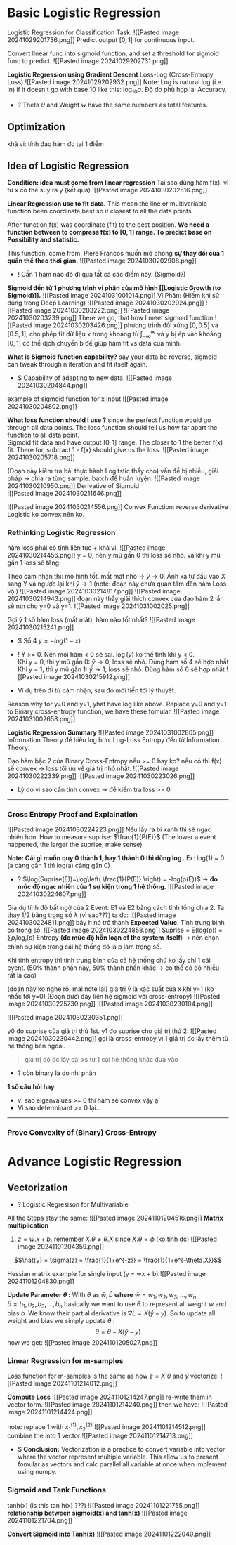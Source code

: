 # Basic Logistic Regression

Logistic Regression for Classification Task.
![[Pasted image 20241029201736.png]]
Predict output $[0, 1]$ for continuous input. 

Convert linear func into sigmoid function, and set a threshold for sigmoid func to predict.
![[Pasted image 20241029202731.png]]

**Logistic Regression using Gradient Descent**
Loss-Log (Cross-Entropy Loss)
![[Pasted image 20241029202932.png]]
Note: Log is natural log (i.e. ln) if it doesn't go with base 10 like this: $\log_{10}a$.
Độ đo phù hợp là: Accuracy.
+ ? Theta $\theta$ and Weight $w$ have the same numbers as total features.

## Optimization
khả vi: tính đạo hàm đc tại 1 điểm

## Idea of Logistic Regression
**Condition: idea must come from linear regression**
Tại sao dùng hàm f(x): vì từ x có thể suy ra y (kết quả)
![[Pasted image 20241030202516.png]]

**Linear Regression use to fit data.** This mean the line or multivariable function been coordinate best so it closest to all the data points.

After function f(x) was coordinate (fit) to the best position. **We need a function between to compress f(x) to $[0, 1]$ range. To predict base on Possibility and statistic.**

This function, come from:
Piere Francos muốn mô phỏng **sự thay đổi của 1 quần thể theo thời gian.**
![[Pasted image 20241030202908.png]]
+ ! Cần 1 hàm nào đó đi qua tất cả các điểm này. (Sigmoid?)

**Sigmoid đến từ 1 phương trình vi phân của mô hình [[Logistic Growth (to Sigmoid)]].** 
![[Pasted image 20241031001014.png]]
Vi Phân: (Hiếm khi sử dụng trong Deep Learning)
![[Pasted image 20241030202924.png]]
![[Pasted image 20241030203222.png]]
![[Pasted image 20241030203239.png]]
There we go, that how I meet sigmoid function
![[Pasted image 20241030203426.png]]
phương trình đối xứng $[0, 0.5]$ và $[0.5, 1]$, cho phép fit dữ liệu x trong khoảng từ $\int_{-\infty}^{\infty}$  và y bị ép vào khoảng $[0, 1]$
có thể dịch chuyển b để giúp hàm fit vs data của mình.

**What is Sigmoid function capability?**
say your data be reverse, sigmoid can tweak through n iteration and fit itself again.
+ $ Capability of adapting to new data.
	![[Pasted image 20241030204844.png]]

example of sigmoid function for x input
![[Pasted image 20241030204802.png]]

**What loss function should I use ?**
since the perfect function would go through all data points. The loss function should tell us how far apart the function to all data point.  
Sigmoid fit data and have output $[0, 1]$ range. The closer to 1 the better f(x) fit. 
There for, subtract 1 - f(x) should give us the loss. 
![[Pasted image 20241030205718.png]]

(Đoạn này kiểm tra bài thực hành Logitstic thầy cho)
vấn đề bị nhiễu, giải pháp -> chia ra từng sample. batch để huấn luyện. 
![[Pasted image 20241030210950.png]]
Derivative of Sigmoid  
![[Pasted image 20241030211646.png]]

![[Pasted image 20241030214556.png]]
Convex Function: reverse derivative
Logistic ko convex nên ko.

### Rethinking Logistic Regression
hàm loss phải có tính liên tục + khả vi.
![[Pasted image 20241030214456.png]]
y = 0, nên y mũ gần 0 thì loss sẽ nhỏ. và khi y mũ gần 1 loss sẽ tăng.

Theo cảm nhận thì: mô hình tốt, mất mát nhỏ -> $\hat{y} \to 0$. Ánh xạ từ đầu vào X sang Y và ngược lại khi $\hat{y} \to 1$ (note: đoạn này chưa quan tâm đến hàm Loss vội)
![[Pasted image 20241030214817.png]]
![[Pasted image 20241030214943.png]]
đoạn này thầy giải thích convex của đạo hàm 2 lần sẽ ntn cho y=0 và y=1.
![[Pasted image 20241031002025.png]]


Gợi ý 1 số hàm loss (mất mát), hàm nào tốt nhất?
![[Pasted image 20241030215241.png]]
+ $ Số 4 $y = -log(1-x)$

+ ! Y >= 0. Nên mọi hàm < 0 sẽ sai. $\log(y)$ ko thể tính khi y < 0.  
Khi y = 0, thì y mũ gần 0: $\hat{y} \to 0$, loss sẽ nhỏ. Dùng hàm số 4 sẽ hợp nhất
Khi y = 1, thì y mũ gần 1: $\hat{y} \to 1$, loss sẽ nhỏ. Dùng hàm số 6 sẽ hợp nhất
![[Pasted image 20241030215912.png]]
+ Ví dụ trên đi từ cảm nhận, sau đó mới tiến tới lý thuyết. 

Reason why for y=0 and y=1, yhat have log like above. Replace y=0 and y=1 to Binary cross-entropy function, we have these fomular.
![[Pasted image 20241031002658.png]]

**Logistic Regression Summary**
![[Pasted image 20241031002805.png]]
Information Theory để hiểu log hơn. Log-Loss Entropy đến từ Information Theory.
 
Đạo hàm bậc 2 của Binary Cross-Entropy nếu >= 0 hay ko? nếu có thì f(x) sẽ convex -> loss tối ưu về giá trị nhỏ nhất. 
![[Pasted image 20241030222339.png]]
![[Pasted image 20241030223026.png]]
+ Lý do vì sao cần tính convex -> để kiểm tra loss >= 0

--- 
### Cross Entropy Proof and Explaination
![[Pasted image 20241030224223.png]]
Nếu lấy ra bi xanh thì sẽ ngạc nhiên hơn.
How to measure suprise: $\frac{1}{P(E)}$ (The lower a event happened, the larger the suprise, make sense)

**Note: Cái gì muốn quy 0 thành 1, hay 1 thành 0 thì dùng $\log$.** Ex: log(1) ~ 0 (a càng gần 1 thì log(a) càng gần 0)
 + ? $\log(Suprise(E))=\log\left( \frac{1}{P(E)} \right) = -log(p(E))$ -> **đo mức độ ngạc nhiên của 1 sự kiện trong 1 hệ thống.**
![[Pasted image 20241030224607.png]]

Giả dụ tính độ bất ngờ của 2 Event: E1 và E2 bằng cách tính tổng chia 2. Ta thay 1/2 bằng trọng số $\lambda$ (vì sao???) ta đc:
![[Pasted image 20241030224811.png]]
bây h nó trở thành **Expected Value**. Tính trung bình có trọng số.
![[Pasted image 20241030224858.png]]
Suprise = E(log(p)) = $\sum p_{i}\log_{i} (p)$ 
Entropy **(đo mức độ hỗn loạn of the system itself**) -> nên chọn chính sự kiện trong cái hệ thống đó là p làm trọng số.

Khi tính entropy thì tính trung bình của cả hệ thống chứ ko lấy chỉ 1 cái event.
(50% thành phần này, 50% thành phần khác -> có thể có độ nhiễu rất là cao)

(đoạn này ko nghe rõ, mai note lại)
giá trị $\hat{y}$ là xác suất của x khi y=1 (ko nhắc tới y=0)
(Đoạn dưới đây liên hệ sigmoid với cross-entropy)
![[Pasted image 20241030225730.png]]
![[Pasted image 20241030230104.png]]

![[Pasted image 20241030230351.png]]

y0 đo suprise của giá trị thứ 1st. y1 đo suprise cho giá trị thứ 2.
![[Pasted image 20241030230442.png]]
gọi là cross-entropy vì 1 giá trị đc lấy thêm từ hệ thống bên ngoài.
>giá trị đó đc lấy cái xs từ 1 cái hệ thống khác đưa vào
+ ? còn binary là do nhị phân

**1 số câu hỏi hay**
+ vì sao eigenvalues >= 0 thì hàm sẽ convex vậy ạ
+ Vì sao determinant >= 0 lại...

---
### Prove Convexity of (Binary) Cross-Entropy


# Advance Logistic Regression 
## Vectorization 
+ ? Logistic Regresison for Multivariable

All the Steps stay the same:
![[Pasted image 20241101204516.png]]
**Matrix multiplication**
1) $z = w.x + b$. remember $X.\theta \neq \theta.X$ since $X.\theta = \phi$ (ko tính đc)
![[Pasted image 20241101204359.png]]

$$\hat{y} = \sigma(z) = \frac{1}{1+e^{-z}} = \frac{1}{1+e^{-\theta.X}}$$

Hessian matrix example for single input (y = wx + b)
![[Pasted image 20241101204830.png]]

**Update Parameter $\theta$ :**
With $\theta$ as $\bar{w}, \bar{b}$ **where** 
	$\bar{w} = {w_{1}, w_{2}, w_{3},\dots,w_{n}}$  
	$\bar{b} = {b_{1}, b_{2}, b_{3},\dots,b_{n}}$
basically we want to use $\theta$ to represent all weight $w$ and bias $b$.
We know their partial derivative is $\nabla L = X(\hat{y}- y)$. So to update all weight and bias we simply update $\theta$ :
$$\theta = \theta - X(\hat{y} - y)$$
now we get:
![[Pasted image 20241101205027.png]]

### Linear Regression for m-samples

Loss function for m-samples is the same as how $z=X.\theta$ and $\hat{y}$ vectorize:
![[Pasted image 20241101214012.png]]

**Compute Loss**
![[Pasted image 20241101214247.png]]
re-write them in vector form.
![[Pasted image 20241101214240.png]]
then we have:
![[Pasted image 20241101214424.png]]

note: replace 1 with $x_{1}^{(1)}, x_{2}^{(2)}$ 
![[Pasted image 20241101214512.png]]
combine the into 1 vector
![[Pasted image 20241101214713.png]]
+ $ **Conclusion:** Vectorization is a practice to convert variable into vector where the vector represent multiple variable. This allow us to present fomular as  vectors and calc parallel all variable at once when implement using numpy.

### Sigmoid and Tank Functions
tanh(x) (is this tan h(x) ???)
![[Pasted image 20241101221755.png]]
**relationship between sigmoid(x) and tanh(x)**
![[Pasted image 20241101221704.png]]

**Convert Sigmoid into Tanh(x)**
![[Pasted image 20241101222040.png]]


